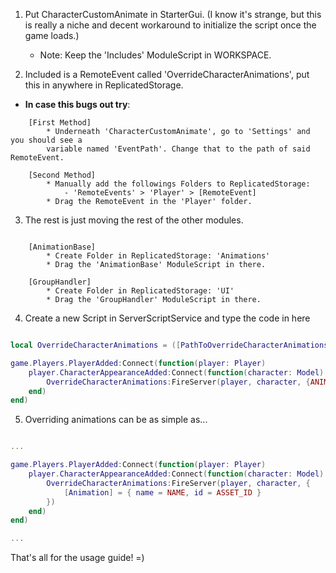 1. Put CharacterCustomAnimate in StarterGui. (I know it's strange, but this is really a niche and decent workaround to initialize the script once the game loads.)
	- Note: Keep the 'Includes' ModuleScript in WORKSPACE.

2. Included is a RemoteEvent called 'OverrideCharacterAnimations', put this in anywhere in
ReplicatedStorage.

- **In case this bugs out try**:

```
	[First Method]
		* Underneath 'CharacterCustomAnimate', go to 'Settings' and you should see a
		variable named 'EventPath'. Change that to the path of said RemoteEvent.

	[Second Method]
		* Manually add the followings Folders to ReplicatedStorage:
			- 'RemoteEvents' > 'Player' > [RemoteEvent]
		* Drag the RemoteEvent in the 'Player' folder.
```

3. The rest is just moving the rest of the other modules.

```

	[AnimationBase]
		* Create Folder in ReplicatedStorage: 'Animations'
		* Drag the 'AnimationBase' ModuleScript in there.

	[GroupHandler]
		* Create Folder in ReplicatedStorage: 'UI'
		* Drag the 'GroupHandler' ModuleScript in there.

```

4. Create a new Script in ServerScriptService and type the code in here

```lua

local OverrideCharacterAnimations = ([PathToOverrideCharacterAnimations])

game.Players.PlayerAdded:Connect(function(player: Player)
	player.CharacterAppearanceAdded:Connect(function(character: Model)
		OverrideCharacterAnimations:FireServer(player, character, {ANIMATION_LIST});
	end)
end)

```

5. Overriding animations can be as simple as...

```lua

...

game.Players.PlayerAdded:Connect(function(player: Player)
	player.CharacterAppearanceAdded:Connect(function(character: Model)
		OverrideCharacterAnimations:FireServer(player, character, {
			[Animation] = { name = NAME, id = ASSET_ID }
		})
	end)
end)

...

```

That's all for the usage guide! =)
